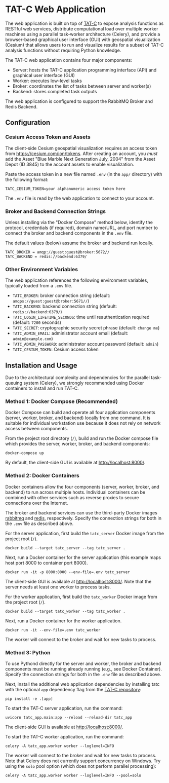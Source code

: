 # TAT-C Web Application

The web application is built on top of [TAT-C](https://github.com/code-lab-org/tatc) to expose
analysis functions as RESTful web services, distribute computational load over
multiple worker machines using a parallel task-worker architecture (Celery),
and provide a browser-based graphical user interface (GUI) with geospatial
visualization (Cesium) that allows users to run and visualize results for a
subset of TAT-C analysis functions without requiring Python knowledge.

The TAT-C web application contains four major components:
 * Server: hosts the TAT-C application programming interface (API) and graphical user interface (GUI)
 * Worker: executes low-level tasks
 * Broker: coordinates the list of tasks between server and worker(s)
 * Backend: stores completed task outputs

The web application is configured to support the RabbitMQ Broker and Redis Backend.

## Configuration

### Cesium Access Token and Assets

The client-side Cesium geospatial visualization requires an access token
from <https://cesium.com/ion/tokens>. After creating an account, you *must*
add the Asset "Blue Marble Next Generation July, 2004" from the Asset Depot
(ID 3845) to the account assets to enable visualization.

Paste the access token in a new file named `.env` (in the `app/` directory)
with the following format:
```
TATC_CESIUM_TOKEN=your alphanumeric access token here
```
The `.env` file is read by the web application to connect to your account.

### Broker and Backend Connection Strings

Unless installing via the "Docker Compose" method below, identify the protocol,
credentials (if required), domain name/URL, and port number to connect the broker
and backend components in the `.env` file.

The default values (below) assume the broker and backend run locally.
```
TATC_BROKER = amqp://guest:guest@broker:5672//
TATC_BACKEND = redis://backend:6379/
```

### Other Environment Variables

The web application references the following environment variables, typically loaded from a `.env` file.

 * `TATC_BROKER`: broker connection string (default: `amqps://guest:guest@broker:5671//`)
 * `TATC_BACKEND`: backend connection string (default: `redis://backend:6379/`)
 * `TATC_LOGIN_LIFETIME_SECONDS`: time until reauthentication required (default: `7200` seconds)
 * `TATC_SECRET`: cryptographic security secret phrase (default: `change me`)
 * `TATC_ADMIN_EMAIL`: administrator account email (default: `admin@example.com`)
 * `TATC_ADMIN_PASSWORD`: administrator account password (default: `admin`)
 * `TATC_CESIUM_TOKEN`: Cesium access token

## Installation and Usage

Due to the architectural complexity and dependencies for the parallel
task-queuing system (Celery), we strongly recommended using Docker containers
to install and run TAT-C.

### Method 1: Docker Compose (Recommended)

Docker Compose can build and operate all four application components (server,
worker, broker, and backend) locally from one command. It is suitable for
individual workstation use because it does not rely on network access between
components.

From the project root directory (`/`), build and run the Docker compose file
which provides the server, worker, broker, and backend components:
```shell
docker-compose up
```
By default, the client-side GUI is available at <http://localhost:8000/>.


### Method 2: Docker Containers

Docker containers allow the four components (server, worker, broker, and backend)
to run across multiple hosts. Individual containers can be combined with other
services such as reverse proxies to secure connections over the Internet.

The broker and backend services can use the third-party Docker images
[rabbitmq](https://hub.docker.com/_/rabbitmq) and
[redis](https://hub.docker.com/_/redis), respectively. Specify the connection
strings for both in the `.env` file as described above.

For the server application, first build the `tatc_server` Docker image from the
project root (`/`).
```shell
docker build --target tatc_server --tag tatc_server .
```
Next, run a Docker container for the server application (this example maps host
port 8000 to container port 8000).
```shell
docker run -it -p 8000:8000 --env-file=.env tatc_server
```
The client-side GUI is available at <http://localhost:8000/>. Note that the
server needs at least one worker to process tasks.

For the worker application, first build the `tatc_worker` Docker image from the
project root (`/`).
```shell
docker build --target tatc_worker --tag tatc_worker .
```
Next, run a Docker container for the worker application.
```shell
docker run -it --env-file=.env tatc_worker
```
The worker will connect to the broker and wait for new tasks to process.

### Method 3: Python

To use Pythond directly for the server and worker, the broker and backend
components must be running already running (e.g., see Docker Container).
Specify the connection strings for both in the `.env` file as described above.

Next, install the additional web application dependencies by installing tatc
with the optional `app` dependency flag from the [TAT-C repository](https://github.com/code-lab-org/tatc):
```shell
pip install -e .[app]
```

To start the TAT-C server application, run the command:
```shell
uvicorn tatc_app.main:app --reload --reload-dir tatc_app
```
The client-side GUI is available at <http://localhost:8000/>.

To start the TAT-C worker application, run the command:
```shell
celery -A tatc_app.worker worker --loglevel=INFO
```
The worker will connect to the broker and wait for new tasks to process. Note
that Celery does not currently support concurrency on Windows. Try using the
`solo` pool option (which does not perform parallel processing):
```shell
celery -A tatc_app.worker worker --loglevel=INFO --pool=solo
```
